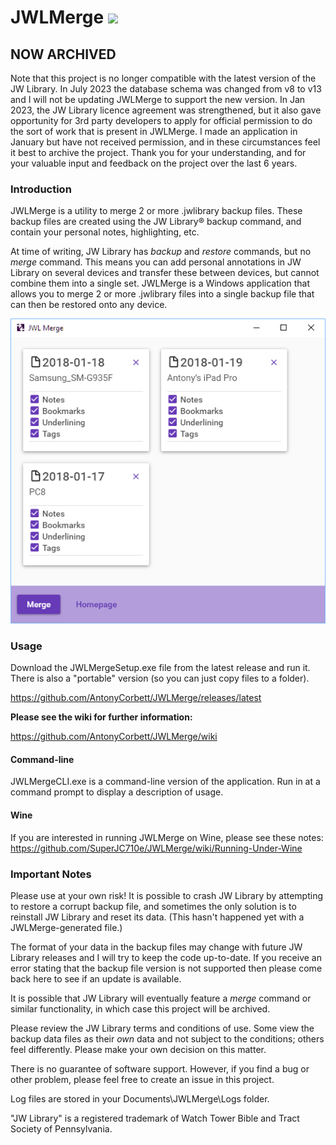 # JWLMerge <img src="https://ci.appveyor.com/api/projects/status/2nl90i7apndaxcac?svg=true">

## NOW ARCHIVED

Note that this project is no longer compatible with the latest version of the JW Library. In July 2023 the database schema was changed from v8 to v13 and I will not be updating JWLMerge to support the new version. In Jan 2023, the JW Library licence agreement was strengthened, but it also gave opportunity for 3rd party developers to apply for official permission to do the sort of work that is present in JWLMerge. I made an application in January but have not received permission, and in these circumstances feel it best to archive the project. Thank you for your understanding, and for your valuable input and feedback on the project over the last 6 years.

### Introduction

JWLMerge is a utility to merge 2 or more .jwlibrary backup files. These backup files are created using the JW Library® backup command, and contain your personal notes, highlighting, etc.

At time of writing, JW Library has _backup_ and _restore_ commands, but no _merge_ command. This means you can add personal annotations in JW Library on several devices and transfer these between devices, but cannot combine them into a single set. JWLMerge is a Windows application that allows you to merge 2 or more .jwlibrary files into a single backup file that can then be restored onto any device.

![Main Window](jwlmerge.png)

### Usage

Download the JWLMergeSetup.exe file from the latest release and run it. There is also a "portable" version (so you can just copy files to a folder).

https://github.com/AntonyCorbett/JWLMerge/releases/latest

**Please see the wiki for further information:**

https://github.com/AntonyCorbett/JWLMerge/wiki

#### Command-line

JWLMergeCLI.exe is a command-line version of the application. Run in at a command prompt to display a description of usage.

#### Wine

If you are interested in running JWLMerge on Wine, please see these notes: https://github.com/SuperJC710e/JWLMerge/wiki/Running-Under-Wine

### Important Notes

Please use at your own risk! It is possible to crash JW Library by attempting to restore a corrupt backup file, and sometimes the only solution is to reinstall JW Library and reset its data. (This hasn't happened yet with a JWLMerge-generated file.)

The format of your data in the backup files may change with future JW Library releases and I will try to keep the code up-to-date. If you receive an error stating that the backup file version is not supported then please come back here to see if an update is available.

It is possible that JW Library will eventually feature a _merge_ command or similar functionality, in which case this project will be archived.

Please review the JW Library terms and conditions of use. Some view the backup data files as their _own_ data and not subject to the conditions; others feel differently. Please make your own decision on this matter.

There is no guarantee of software support. However, if you find a bug or other problem, please feel free to create an issue in this project.

Log files are stored in your Documents\JWLMerge\Logs folder.

"JW Library" is a registered trademark of Watch Tower Bible and Tract Society of Pennsylvania.

